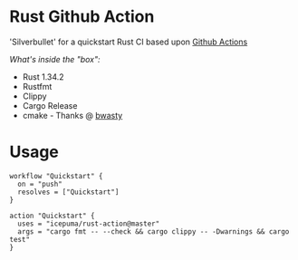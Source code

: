 # Rust Github Action

'Silverbullet' for a quickstart Rust CI based upon [Github Actions](https://developer.github.com/actions/)

*What's inside the "box":*

* Rust 1.34.2
* Rustfmt
* Clippy
* Cargo Release
* cmake - Thanks @ [bwasty](https://github.com/bwasty)

# Usage

```
workflow "Quickstart" {
  on = "push"
  resolves = ["Quickstart"]
}

action "Quickstart" {
  uses = "icepuma/rust-action@master"
  args = "cargo fmt -- --check && cargo clippy -- -Dwarnings && cargo test"
}
```
